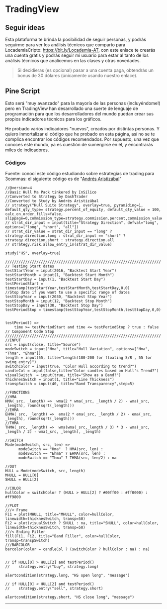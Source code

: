 # TradingView

## Seguir ideas
Esta plataforma te brinda la posibilidad de seguir personas, y podrás seguirme para ver los análisis técnicos que comparto para  LocademiaCripto: https://bit.ly/Locademia-AT, con este enlace te crearás una cuenta gratis y podrás seguir mi usuario para estar al tanto de los análisis técnicos que analicemos en las clases y otras novedades.

>Si decidieras (es opcional) pasar a una cuenta paga, obtendrás un bonus de 30 dólares (únicamente usando nuestro enlace).

## Pine Script

Esto será "muy avanzado" para la mayoría de las personas (incluyéndome!) pero en TradingView han desarrollado una suerte de lenguaje de programación para que los desarrolladores del mundo puedan crear sus propios indicadores técnicos para los gráficos.

He probado varios indicadores "nuevos", creados por distintas personas. Y quiero inmortalizar el código que he probado en esta página, así no se te complica encontrar los códigos recomendados. Por supuesto, una vez que conoces este mundo, ya es cuestión de sumergirse en él, y encontrarás miles de indicadores.

### Códigos

Fuente: conocí este código estudiando sobre estrategias de trading para 3commas: el siguiente código es de "[Andrés Aristizábal](https://youtu.be/c3YxFz-72cU?t=748)"

```
//@version=4
//Basic Hull Ma Pack tinkered by InSilico 
//Converted to Strategy by DashTrader
//Converted to Study by Andrés Aristizábal
// strategy("Hull Suite Strategy", overlay=true, pyramiding=1, default_qty_type= strategy.percent_of_equity, default_qty_value = 100, calc_on_order_fills=false, slippage=0,commission_type=strategy.commission.percent,commission_value=0)
// strat_dir_input = input(title="Strategy Direction", defval="long", options=["long", "short", "all"])
// strat_dir_value = strat_dir_input == "long" ? strategy.direction.long : strat_dir_input == "short" ? strategy.direction.short : strategy.direction.all
// strategy.risk.allow_entry_in(strat_dir_value)

study("HS", overlay=true)

//////////////////////////////////////////////////////////////////////
// Testing Start dates
testStartYear = input(2016, "Backtest Start Year")
testStartMonth = input(1, "Backtest Start Month")
testStartDay = input(1, "Backtest Start Day")
testPeriodStart = timestamp(testStartYear,testStartMonth,testStartDay,0,0)
//Stop date if you want to use a specific range of dates
testStopYear = input(2030, "Backtest Stop Year")
testStopMonth = input(12, "Backtest Stop Month")
testStopDay = input(30, "Backtest Stop Day")
testPeriodStop = timestamp(testStopYear,testStopMonth,testStopDay,0,0)


testPeriod() =>
    time >= testPeriodStart and time <= testPeriodStop ? true : false
// Component Code Stop
//////////////////////////////////////////////////////////////////////
//INPUT
src = input(close, title="Source")
modeSwitch = input("Hma", title="Hull Variation", options=["Hma", "Thma", "Ehma"])
length = input(55, title="Length(180-200 for floating S/R , 55 for swing entry)")
switchColor = input(true, "Color Hull according to trend?")
candleCol = input(false,title="Color candles based on Hull's Trend?")
visualSwitch  = input(true, title="Show as a Band?")
thicknesSwitch = input(1, title="Line Thickness")
transpSwitch = input(40, title="Band Transparency",step=5)

//FUNCTIONS
//HMA
HMA(_src, _length) =>  wma(2 * wma(_src, _length / 2) - wma(_src, _length), round(sqrt(_length)))
//EHMA    
EHMA(_src, _length) =>  ema(2 * ema(_src, _length / 2) - ema(_src, _length), round(sqrt(_length)))
//THMA    
THMA(_src, _length) =>  wma(wma(_src,_length / 3) * 3 - wma(_src, _length / 2) - wma(_src, _length), _length)
    
//SWITCH
Mode(modeSwitch, src, len) =>
      modeSwitch == "Hma"  ? HMA(src, len) :
      modeSwitch == "Ehma" ? EHMA(src, len) : 
      modeSwitch == "Thma" ? THMA(src, len/2) : na
      
//OUT
HULL = Mode(modeSwitch, src, length)
MHULL = HULL[0]
SHULL = HULL[2]

//COLOR
hullColor = switchColor ? (HULL > HULL[2] ? #00ff00 : #ff0000) : #ff9800

//PLOT
///< Frame
Fi1 = plot(MHULL, title="MHULL", color=hullColor, linewidth=thicknesSwitch, transp=50)
Fi2 = plot(visualSwitch ? SHULL : na, title="SHULL", color=hullColor, linewidth=thicknesSwitch, transp=50)
///< Ending Filler
fill(Fi1, Fi2, title="Band Filler", color=hullColor, transp=transpSwitch)
///BARCOLOR
barcolor(color = candleCol ? (switchColor ? hullColor : na) : na)


// if HULL[0] > HULL[2] and testPeriod()
//    strategy.entry("buy", strategy.long)

alertcondition(strategy.long, "HS open long", "message")

// if HULL[0] < HULL[2] and testPeriod()
//    strategy.entry("sell", strategy.short)

alertcondition(strategy.short, "HS close long", "message")
```

***
